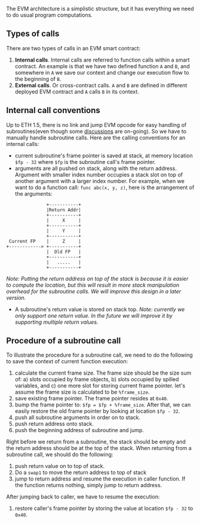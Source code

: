 The EVM architecture is a simplistic structure, but it has everything we need to do usual program computations. 

## Types of calls

There are two types of calls in an EVM smart contract:
1. **Internal calls**. Internal calls are referred to function calls within a smart contract. An example is that we have two defined function `A` and `B`, and somewhere in `A` we save our context and change our execution flow to the beginning of `B`. 
2. **External calls**. Or cross-contract calls. `A` and `B` are defined in different deployed EVM contract and `A` calls `B` in its context.

## Internal call conventions
Up to ETH 1.5, there is no link and jump EVM opcode for easy handling of subroutines(even though some [discussions](https://github.com/ethereum/EIPs/issues/2315) are on-going). So we have to manually handle subroutine calls. Here are the calling conventions for an internal calls:
* current subroutine's frame pointer is saved at stack, at memory location `$fp - 32` where `$fp` is the subroutine call's frame pointer.
* arguments are all pushed on stack, along with the return address. Argument with smaller index number occupies a stack slot on top of another argument with a larger index number. For example, when we want to do a function call: `func abc(x, y, z)`, here is the arrangement of the arguments:
```
               +-----------+
               |Return Addr|
               +-----------+
               |     X     |
               +-----------+
               |     Y     |
               +-----------+
 Current FP    |     Z     |
+------------> +-----------+
               |  Old FP   |
               +-----------+
               |   .....   |
               +-----------+
```

*Note: Putting the return address on top of the stack is because it is easier to compute the location, but this will result in more stack manipulation overhead for the subroutine calls. We will improve this design in a later version.*
* A subroutine's return value is stored on stack top.
*Note: currently we only support one return value. In the future we will improve it by supporting multiple return values.*

## Procedure of a subroutine call
To illustrate the procedure for a subroutine call, we need to do the following to save the context of current function execution:
1. calculate the current frame size. The frame size should be the size sum of: a) slots occupied by frame objects, b) slots occupied by spilled variables, and c) one more slot for storing current frame pointer. let's assume the frame size is calculated to be `%frame_size`.
2. save existing frame pointer. The frame pointer resides at `0x40`.
3. bump the frame pointer to: `$fp = $fp + %frame_size`. After that, we can easily restore the old frame pointer by looking at location `$fp - 32`.
4. push all subroutine arguments in order on to stack.
5. push return address onto stack.
6. push the beginning address of subroutine and jump.

Right before we return from a subroutine, the stack should be empty and the return address should be at the top of the stack. When returning from a subroutine call, we should do the following:
1. push return value on to top of stack.
2. Do a `swap1` to move the return address to top of stack
3. jump to return address and resume the execution in caller function.
If the function returns nothing, simply jump to return address.

After jumping back to caller, we have to resume the execution:
1. restore caller's frame pointer by storing the value at location `$fp - 32` to `0x40`.

